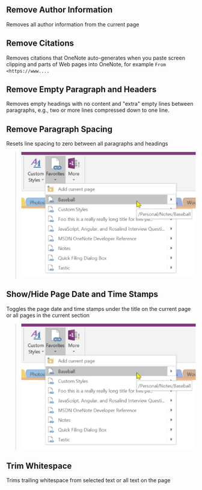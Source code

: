 ## Remove Author Information
Removes all author information from the current page

## Remove Citations
Removes citations that OneNote auto-generates when you paste screen clipping and parts 
of Web pages into OneNote, for example `From <https://www....`

## Remove Empty Paragraph and Headers
Removes empty headings with no content and "extra" empty lines between paragraphs, e.g.,
two or more lines compressed down to one line.

## Remove Paragraph Spacing
Resets line spacing to zero between all paragraphs and headings
> ![Favorites Menu](images/FavoritesMenu.png)

## Show/Hide Page Date and Time Stamps
Toggles the page date and time stamps under the title on the current page or all pages in
the current section
> ![Favorites Menu](images/FavoritesMenu.png)

## Trim Whitespace
Trims trailing whitespace from selected text or all text on the page

